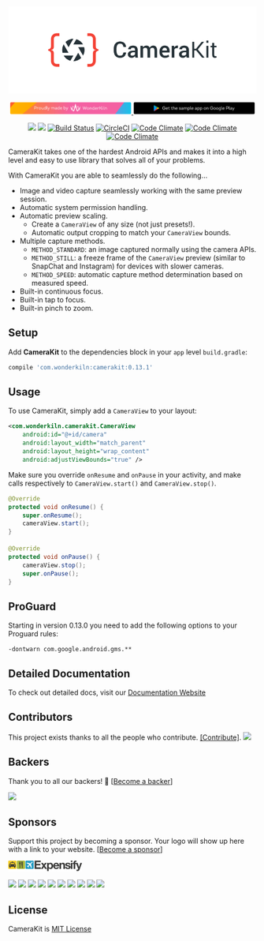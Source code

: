 <p align="center">
    <a href="https://camerakit.website" target="_blank">
        <img alt='CameraKit Header' src='.repo/gh-readme-header.png' />
    </a>
</p>

<p align="center" style="width: 100%;">
    <a href="https://www.wonderkiln.com" target="_blank">
        <img alt='CameraKit Header' src='.repo/gh-readme-wk.png' style="max-width: 49%;"/>
    </a>
    <a href="https://play.google.com/store/apps/details?id=com.wonderkiln.camerakit.demo&hl=en" target="_blank">
        <img alt='CameraKit Header' src='.repo/gh-readme-app.png' style="max-width: 49%;"/>
    </a>
</p>

<p align="center" style="width: 100%;">
    <a href="#backers" alt="Backers on Open Collective"><img src="https://opencollective.com/CameraKit-Android/backers/badge.svg" /></a> 
    <a href="#sponsors" alt="Sponsors on Open Collective"><img src="https://opencollective.com/CameraKit-Android/sponsors/badge.svg" /></a>
    <a href="https://join-slack.camerakit.website"><img src="https://join-slack.camerakit.website/badge.svg" alt="Build Status"></a>
    <a href="https://circleci.com/gh/wonderkiln/CameraKit-Android/tree/master"><img src="https://circleci.com/gh/wonderkiln/CameraKit-Android/tree/master.svg?style=shield" alt="CircleCI"></a>
    <a href="https://codeclimate.com/github/wonderkiln/CameraKit-Android"><img src="https://codeclimate.com/github/wonderkiln/CameraKit-Android/badges/gpa.svg" alt="Code Climate"></a>
    <a href="https://codeclimate.com/github/wonderkiln/CameraKit-Android"><img src="https://codeclimate.com/github/wonderkiln/CameraKit-Android/badges/coverage.svg" alt="Code Climate"></a>
    <a href="https://codeclimate.com/github/wonderkiln/CameraKit-Android"><img src="https://codeclimate.com/github/wonderkiln/CameraKit-Android/badges/issue_count.svg" alt="Code Climate"></a>
</p>

CameraKit takes one of the hardest Android APIs and makes it into a high level and easy to use library that solves all of your problems.

With CameraKit you are able to seamlessly do the following...

- Image and video capture seamlessly working with the same preview session.
- Automatic system permission handling.
- Automatic preview scaling.
  - Create a `CameraView` of any size (not just presets!).
  - Automatic output cropping to match your `CameraView` bounds.
- Multiple capture methods.
  - `METHOD_STANDARD`: an image captured normally using the camera APIs.
  - `METHOD_STILL`: a freeze frame of the `CameraView` preview (similar to SnapChat and Instagram) for devices with slower cameras.
  - `METHOD_SPEED`: automatic capture method determination based on measured speed.
- Built-in continuous focus.
- Built-in tap to focus.
- Built-in pinch to zoom.


## Setup
Add __CameraKit__ to the dependencies block in your `app` level `build.gradle`:

```groovy		
compile 'com.wonderkiln:camerakit:0.13.1'
```		


## Usage

To use CameraKit, simply add a `CameraView` to your layout:

```xml
<com.wonderkiln.camerakit.CameraView
    android:id="@+id/camera"
    android:layout_width="match_parent"
    android:layout_height="wrap_content"
    android:adjustViewBounds="true" />
```

Make sure you override `onResume` and `onPause` in your activity, and make calls respectively to `CameraView.start()` and `CameraView.stop()`.

```java
@Override
protected void onResume() {
    super.onResume();
    cameraView.start();
}

@Override
protected void onPause() {
    cameraView.stop();
    super.onPause();
}
```

## ProGuard

Starting in version 0.13.0 you need to add the following options to your Proguard rules:

```
-dontwarn com.google.android.gms.**
```

## Detailed Documentation
To check out detailed docs, visit our [Documentation Website](http://docs.camerakit.website)

## Contributors

This project exists thanks to all the people who contribute. [[Contribute]](CONTRIBUTING.md).
<a href="graphs/contributors"><img src="https://opencollective.com/CameraKit-Android/contributors.svg?width=890" /></a>


## Backers

Thank you to all our backers! 🙏 [[Become a backer](https://opencollective.com/CameraKit-Android#backer)]

<a href="https://opencollective.com/CameraKit-Android#backers" target="_blank"><img src="https://opencollective.com/CameraKit-Android/backers.svg?width=890"></a>


## Sponsors

Support this project by becoming a sponsor. Your logo will show up here with a link to your website. [[Become a sponsor](https://opencollective.com/CameraKit-Android#sponsor)]

<a href="https://www.expensify.com/"><img src=".repo/expensify-logo.png" width="150"></a>

<a href="https://opencollective.com/CameraKit-Android/sponsor/0/website" target="_blank"><img src="https://opencollective.com/CameraKit-Android/sponsor/0/avatar.svg"></a>
<a href="https://opencollective.com/CameraKit-Android/sponsor/1/website" target="_blank"><img src="https://opencollective.com/CameraKit-Android/sponsor/1/avatar.svg"></a>
<a href="https://opencollective.com/CameraKit-Android/sponsor/2/website" target="_blank"><img src="https://opencollective.com/CameraKit-Android/sponsor/2/avatar.svg"></a>
<a href="https://opencollective.com/CameraKit-Android/sponsor/3/website" target="_blank"><img src="https://opencollective.com/CameraKit-Android/sponsor/3/avatar.svg"></a>
<a href="https://opencollective.com/CameraKit-Android/sponsor/4/website" target="_blank"><img src="https://opencollective.com/CameraKit-Android/sponsor/4/avatar.svg"></a>
<a href="https://opencollective.com/CameraKit-Android/sponsor/5/website" target="_blank"><img src="https://opencollective.com/CameraKit-Android/sponsor/5/avatar.svg"></a>
<a href="https://opencollective.com/CameraKit-Android/sponsor/6/website" target="_blank"><img src="https://opencollective.com/CameraKit-Android/sponsor/6/avatar.svg"></a>
<a href="https://opencollective.com/CameraKit-Android/sponsor/7/website" target="_blank"><img src="https://opencollective.com/CameraKit-Android/sponsor/7/avatar.svg"></a>
<a href="https://opencollective.com/CameraKit-Android/sponsor/8/website" target="_blank"><img src="https://opencollective.com/CameraKit-Android/sponsor/8/avatar.svg"></a>
<a href="https://opencollective.com/CameraKit-Android/sponsor/9/website" target="_blank"><img src="https://opencollective.com/CameraKit-Android/sponsor/9/avatar.svg"></a>



## License
CameraKit is [MIT License](https://github.com/wonderkiln/CameraKit-Android/blob/master/LICENSE)
